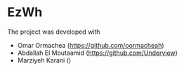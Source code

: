 # EzWh

The project was developed with
- Omar Ormachea (https://github.com/oormacheah)
- Abdallah El Moutaamid (https://github.com/Underview)
- Marziyeh Karani ()
